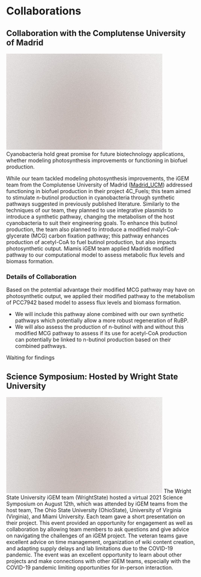 # Collaborations

## Collaboration with the Complutense University of Madrid 
<span class="image right"><img src="assets/images/pic01.jpg" alt="" /></span>
Cyanobacteria hold great promise for future biotechnology applications, whether modeling photosynthesis improvements or functioning in biofuel production.

While our team tackled modeling photosynthesis improvements, the iGEM team from the Complutense University of Madrid ([Madrid_UCM](https://2021.igem.org/Team:MADRID_UCM)) addressed functioning in biofuel production in their project 4C_Fuels; this team aimed to stimulate n-butinol production in cyanobacteria through synthetic pathways suggested in previously published literature. Similarly to the techniques of our team, they planned to use integrative plasmids to introduce a synthetic pathway, changing the metabolism of the host cyanobacteria to suit their engineering goals. To enhance this butinol production, the team also planned to introduce a modified malyl-CoA-glycerate (MCG) carbon fixation pathway; this pathway enhances production of acetyl-CoA to fuel butinol production, but also impacts photosynthetic output. Miamis iGEM team applied Madrids modified pathway to our computational model to assess metabolic flux levels and biomass formation. 

### Details of Collaboration 
Based on the potential advantage their modified MCG pathway may have on photosynthetic output, we applied their modified pathway to the metabolism of PCC7942 based model to assess flux levels and biomass formation. 

- We will include this pathway alone combined with our own synthetic pathways which potentially allow a more robust regeneration of RuBP.
- We will also assess the production of n-butinol with and without this modified MCG pathway to assess if its use for acetyl-CoA production can potentially be linked to n-butinol production based on their combined pathways.

Waiting for findings 

## Science Symposium: Hosted by Wright State University 
<span class="image right"><img src="assets/images/pic01.jpg" alt="" /></span>
The Wright State University iGEM team (WrightState) hosted a virtual 2021 Science Symposium on August 12th, which was attended by iGEM teams from the host team, The Ohio State University (OhioState), University of Virginia (Virginia), and Miami University. Each team gave a short presentation on their project. This event provided an opportunity for engagement as well as collaboration by allowing team members to ask questions and give advice on navigating the challenges of an iGEM project. The veteran teams gave excellent advice on time management, organization of wiki content creation, and adapting supply delays and lab limitations due to the COVID-19 pandemic. The event was an excellent opportunity to learn about other projects and make connections with other iGEM teams, especially with the COVID-19 pandemic limiting opportunities for in-person interaction. 